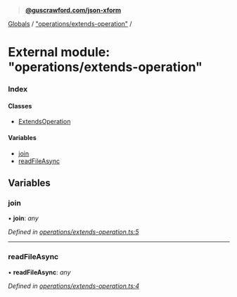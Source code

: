 > **[@guscrawford.com/json-xform](../README.md)**

[Globals](../globals.md) / ["operations/extends-operation"](_operations_extends_operation_.md) /

# External module: "operations/extends-operation"

### Index

#### Classes

* [ExtendsOperation](../classes/_operations_extends_operation_.extendsoperation.md)

#### Variables

* [join](_operations_extends_operation_.md#join)
* [readFileAsync](_operations_extends_operation_.md#readfileasync)

## Variables

###  join

• **join**: *any*

*Defined in [operations/extends-operation.ts:5](https://github.com/guscrawford-com/json-xform/blob/a872c08/src/operations/extends-operation.ts#L5)*

___

###  readFileAsync

• **readFileAsync**: *any*

*Defined in [operations/extends-operation.ts:4](https://github.com/guscrawford-com/json-xform/blob/a872c08/src/operations/extends-operation.ts#L4)*